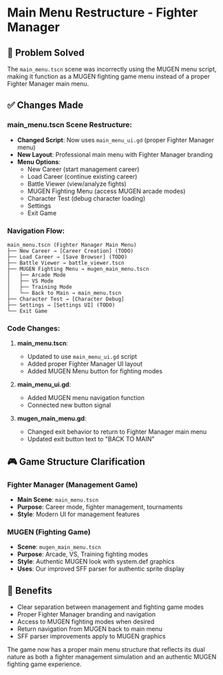 # Main Menu Restructure - Fighter Manager

## 🎯 **Problem Solved**
The `main_menu.tscn` scene was incorrectly using the MUGEN menu script, making it function as a MUGEN fighting game menu instead of a proper Fighter Manager main menu.

## ✅ **Changes Made**

### **main_menu.tscn Scene Restructure:**
- **Changed Script**: Now uses `main_menu_ui.gd` (proper Fighter Manager menu)
- **New Layout**: Professional main menu with Fighter Manager branding
- **Menu Options**:
  - New Career (start management career)
  - Load Career (continue existing career)
  - Battle Viewer (view/analyze fights)
  - MUGEN Fighting Menu (access MUGEN arcade modes)
  - Character Test (debug character loading)
  - Settings
  - Exit Game

### **Navigation Flow:**
```
main_menu.tscn (Fighter Manager Main Menu)
├── New Career → [Career Creation] (TODO)
├── Load Career → [Save Browser] (TODO)
├── Battle Viewer → battle_viewer.tscn
├── MUGEN Fighting Menu → mugen_main_menu.tscn
│   ├── Arcade Mode
│   ├── VS Mode  
│   ├── Training Mode
│   └── Back to Main → main_menu.tscn
├── Character Test → [Character Debug]
├── Settings → [Settings UI] (TODO)
└── Exit Game
```

### **Code Changes:**
1. **main_menu.tscn**: 
   - Updated to use `main_menu_ui.gd` script
   - Added proper Fighter Manager UI layout
   - Added MUGEN Menu button for fighting modes

2. **main_menu_ui.gd**:
   - Added MUGEN menu navigation function
   - Connected new button signal

3. **mugen_main_menu.gd**:
   - Changed exit behavior to return to Fighter Manager main menu
   - Updated exit button text to "BACK TO MAIN"

## 🎮 **Game Structure Clarification**

### **Fighter Manager (Management Game)**
- **Main Scene**: `main_menu.tscn` 
- **Purpose**: Career mode, fighter management, tournaments
- **Style**: Modern UI for management features

### **MUGEN (Fighting Game)**  
- **Scene**: `mugen_main_menu.tscn`
- **Purpose**: Arcade, VS, Training fighting modes
- **Style**: Authentic MUGEN look with system.def graphics
- **Uses**: Our improved SFF parser for authentic sprite display

## 🚀 **Benefits**
- Clear separation between management and fighting game modes
- Proper Fighter Manager branding and navigation
- Access to MUGEN fighting modes when desired
- Return navigation from MUGEN back to main menu
- SFF parser improvements apply to MUGEN graphics

The game now has a proper main menu structure that reflects its dual nature as both a fighter management simulation and an authentic MUGEN fighting game experience.
